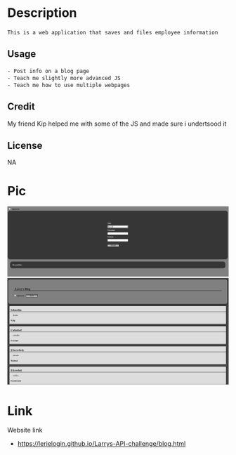 # Description
    
    This is a web application that saves and files employee information

## Usage

    - Post info on a blog page
    - Teach me slightly more advanced JS
    - Teach me how to use multiple webpages

## Credit

My friend Kip helped me with some of the JS and made sure i undertsood it


## License 

NA

# Pic

![image of website](assets/blog.PNG)
![image of website](assets/Blog1.PNG)

# Link
    
Website link
- https://lerielogin.github.io/Larrys-API-challenge/blog.html
